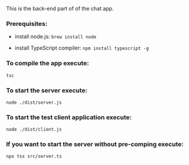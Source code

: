 This is the back-end part of  of the chat app.

### Prerequisites:
* install node.js:
```brew install node```

* install TypeScript compiler:
```npm install typescript -g```

### To compile the app execute:
```tsc```

### To start the server execute:
```node ./dist/server.js```

### To start the test client application execute:
```node ./dist/client.js```

### If you want to start the server without pre-comping execute:
```npx tsx src/server.ts```
